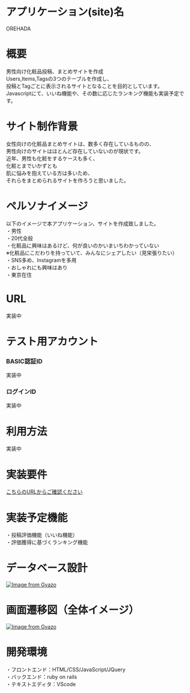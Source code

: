 # アプリケーション(site)名
OREHADA

# 概要
男性向け化粧品投稿、まとめサイトを作成<br>
Users,Items,Tagsの3つのテーブルを作成し、<br>投稿とTagごとに表示されるサイトとなることを目的としています。<br>
Javascriptにて、いいね機能や、その数に応じたランキング機能も実装予定です。

# サイト制作背景
女性向けの化粧品まとめサイトは、数多く存在しているものの、<br>
男性向けのサイトはほとんど存在していないのが現状です。<br>
近年、男性も化粧をするケースも多く、<br>化粧とまでいかずとも
<br>
肌に悩みを抱えている方は多いため、<br>それらをまとめられるサイトを作ろうと思いました。

# ペルソナイメージ
以下のイメージで本アプリケーション、サイトを作成致しました。<br>
・男性<br>
・20代全般<br>
・化粧品に興味はあるけど、何が良いのかいまいちわかっていない<br>
 ※化粧品にこだわりを持っていて、みんなにシェアしたい（見栄張りたい）<br>
・SNS多め、Instagramを多用<br>
・おしゃれにも興味はあり<br>
・東京在住<br>

# URL
実装中

# テスト用アカウント
### BASIC認証ID
実装中

### ログインID
実装中

# 利用方法
実装中

# 実装要件
[こちらのURLからご確認ください](https://docs.google.com/spreadsheets/d/1iAudO15pbM2-t59uFv7hsV-u-uIA-w0bo8YYf-lDd8g/edit#gid=0)

# 実装予定機能
・投稿評価機能（いいね機能）<br>
・評価獲得に基づくランキング機能

# データベース設計
[![Image from Gyazo](https://i.gyazo.com/f3befe368c348b2775d29aff1f8ffb49.png)](https://gyazo.com/f3befe368c348b2775d29aff1f8ffb49)

# 画面遷移図（全体イメージ）
[![Image from Gyazo](https://i.gyazo.com/6053fa8caad333550b53eee2c10332bf.png)](https://gyazo.com/6053fa8caad333550b53eee2c10332bf)


# 開発環境
・フロントエンド：HTML/CSS/JavaScript/JQuery<br>
・バックエンド：ruby on rails<br>
・テキストエディタ：VScode<br>
